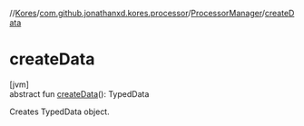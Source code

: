//[Kores](../../../index.md)/[com.github.jonathanxd.kores.processor](../index.md)/[ProcessorManager](index.md)/[createData](create-data.md)

# createData

[jvm]\
abstract fun [createData](create-data.md)(): TypedData

Creates TypedData object.

